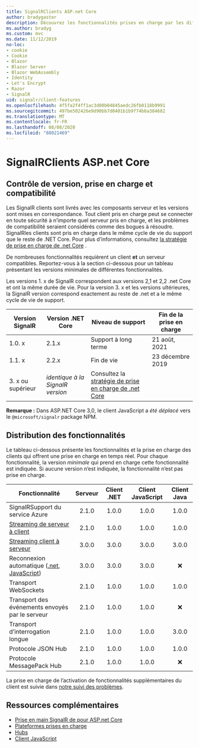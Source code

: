 ```yaml
---
title: SignalRClients ASP.net Core
author: bradygaster
description: Découvrez les fonctionnalités prises en charge par les différents SignalR clients ASP.net core.
ms.author: bradyg
ms.custom: mvc
ms.date: 11/12/2019
no-loc:
- cookie
- Cookie
- Blazor
- Blazor Server
- Blazor WebAssembly
- Identity
- Let's Encrypt
- Razor
- SignalR
uid: signalr/client-features
ms.openlocfilehash: 4f5fa2f4ff1ac3d00b04845aedc26fb0118b9991
ms.sourcegitcommit: 497be502426e9d90bb7d0401b1b9f74b6a384682
ms.translationtype: MT
ms.contentlocale: fr-FR
ms.lasthandoff: 08/08/2020
ms.locfileid: "88021469"
---
```

# <a name="aspnet-core-no-locsignalr-clients"></a>SignalRClients ASP.net Core

## <a name="versioning-support-and-compatibility"></a>Contrôle de version, prise en charge et compatibilité

Les SignalR clients sont livrés avec les composants serveur et les versions sont mises en correspondance. Tout client pris en charge peut se connecter en toute sécurité à n’importe quel serveur pris en charge, et les problèmes de compatibilité seraient considérés comme des bogues à résoudre. SignalRles clients sont pris en charge dans le même cycle de vie du support que le reste de .NET Core. Pour plus d’informations, consultez [la stratégie de prise en charge de .net Core](https://dotnet.microsoft.com/platform/support/policy/dotnet-core) .

De nombreuses fonctionnalités requièrent un client **et** un serveur compatibles. Reportez-vous à la section ci-dessous pour un tableau présentant les versions minimales de différentes fonctionnalités.

Les versions 1. x de SignalR correspondent aux versions 2,1 et 2,2 .net Core et ont la même durée de vie. Pour la version 3. x et les versions ultérieures, la SignalR version correspond exactement au reste de .net et a le même cycle de vie de support.

| Version SignalR | Version .NET Core | Niveau de support | Fin de la prise en charge |
| - | - | - | - |
| 1.0. x | 2.1.x | Support à long terme | 21 août, 2021 |
| 1.1. x | 2.2.x | Fin de vie | 23 décembre 2019 |
| 3. x ou supérieur | *identique à la SignalR version* | Consultez la [stratégie de prise en charge de .net Core](https://dotnet.microsoft.com/platform/support/policy/dotnet-core) |

**Remarque :** Dans ASP.NET Core 3,0, le client JavaScript a *été déplacé* vers le `@microsoft/signalr` package NPM.

## <a name="feature-distribution"></a>Distribution des fonctionnalités

Le tableau ci-dessous présente les fonctionnalités et la prise en charge des clients qui offrent une prise en charge en temps réel. Pour chaque fonctionnalité, la version *minimale* qui prend en charge cette fonctionnalité est indiquée. Si aucune version n’est indiquée, la fonctionnalité n’est pas prise en charge.

| Fonctionnalité | Serveur | Client .NET | Client JavaScript | Client Java |
| ---- | :-: | :-: | :-: | :-: |
| SignalRSupport du service Azure |2.1.0|1.0.0|1.0.0|1.0.0|
| [Streaming de serveur à client](xref:signalr/streaming)          |2.1.0|1.0.0|1.0.0|1.0.0|
| [Streaming client à serveur](xref:signalr/streaming)          |3.0.0|3.0.0|3.0.0|3.0.0|
| Reconnexion automatique ([.net](/aspnet/core/signalr/dotnet-client?view=aspnetcore-3.0&tabs=visual-studio#handle-lost-connection), [JavaScript](/aspnet/core/signalr/javascript-client?view=aspnetcore-3.0#reconnect-clients))          |3.0.0|3.0.0|3.0.0|❌|
| Transport WebSockets |2.1.0|1.0.0|1.0.0|1.0.0|
| Transport des événements envoyés par le serveur |2.1.0|1.0.0|1.0.0|❌|
| Transport d’interrogation longue |2.1.0|1.0.0|1.0.0|3.0.0|
| Protocole JSON Hub |2.1.0|1.0.0|1.0.0|1.0.0|
| Protocole MessagePack Hub |2.1.0|1.0.0|1.0.0|❌|

La prise en charge de l’activation de fonctionnalités supplémentaires du client est suivie dans [notre suivi des problèmes](https://github.com/dotnet/AspNetCore/issues).

## <a name="additional-resources"></a>Ressources complémentaires

* [Prise en main SignalR de pour ASP.net Core](xref:tutorials/signalr)
* [Plateformes prises en charge](xref:signalr/supported-platforms)
* [Hubs](xref:signalr/hubs)
* [Client JavaScript](xref:signalr/javascript-client)
